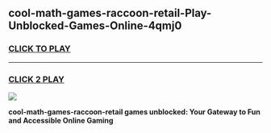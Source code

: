 
## cool-math-games-raccoon-retail-Play-Unblocked-Games-Online-4qmj0
<h3>
<a href="https://premium76.site?title=cool-math-games-raccoon-retail&ref=24A">CLICK TO PLAY</a></h3>
<hr>

<h3>
<a href="https://premium76.site?title=cool-math-games-raccoon-retail&ref=24A">CLICK 2 PLAY</a>
  
</h3>

<a href="https://premium76.site?title=cool-math-games-raccoon-retail&ref=24A"><img src="https://clearcache.store/games.png"></a>


**cool-math-games-raccoon-retail games unblocked: Your Gateway to Fun and Accessible Online Gaming**
